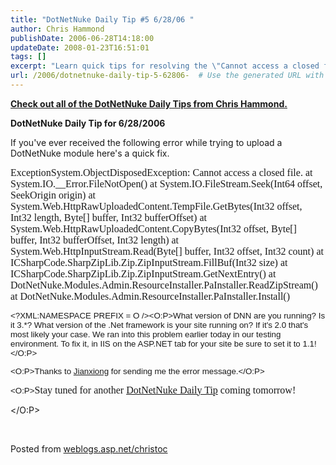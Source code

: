 ```yaml
---
title: "DotNetNuke Daily Tip #5 6/28/06 "
author: Chris Hammond
publishDate: 2006-06-28T14:18:00
updateDate: 2008-01-23T16:51:01
tags: []
excerpt: "Learn quick tips for resolving the \"Cannot access a closed file\" error in DotNetNuke. Check your DNN version & .NET framework to fix it effectively."
url: /2006/dotnetnuke-daily-tip-5-62806-  # Use the generated URL with year
---
```

<A href="https://weblogs.asp.net/christoc/archive/tags/daily+tips/default.aspx"><STRONG>Check out all of the DotNetNuke Daily Tips from Chris Hammond.</STRONG></A>  <P><STRONG>DotNetNuke Daily Tip for 6/28/2006 </STRONG></P> <P>If you've ever received the following error while trying to upload a DotNetNuke module here's a quick fix.</P> <P class=MsoNormal><FONT face="Times New Roman" size=3><SPAN style="FONT-SIZE: 12pt">ExceptionSystem.ObjectDisposedException: Cannot access a closed file. at System.IO.__Error.FileNotOpen() at System.IO.FileStream.Seek(Int64 offset, SeekOrigin origin) at System.Web.HttpRawUploadedContent.TempFile.GetBytes(Int32 offset, Int32 length, Byte[] buffer, Int32 bufferOffset) at System.Web.HttpRawUploadedContent.CopyBytes(Int32 offset, Byte[] buffer, Int32 bufferOffset, Int32 length) at System.Web.HttpInputStream.Read(Byte[] buffer, Int32 offset, Int32 count) at ICSharpCode.SharpZipLib.Zip.ZipInputStream.FillBuf(Int32 size) at ICSharpCode.SharpZipLib.Zip.ZipInputStream.GetNextEntry() at DotNetNuke.Modules.Admin.ResourceInstaller.PaInstaller.ReadZipStream() at DotNetNuke.Modules.Admin.ResourceInstaller.PaInstaller.Install()</SPAN></FONT></P> <P class=MsoNormal><FONT face=Arial size=2><SPAN style="FONT-SIZE: 10pt; FONT-FAMILY: Arial"><?XML:NAMESPACE PREFIX = O /><O:P>What version of DNN are you running? Is it 3.*? What version of the .Net framework is your site running on? If it's 2.0 that's most likely your case. We ran into this problem earlier today in our testing environment. To fix it, in IIS on the ASP.NET tab for your site be sure to set it to 1.1!</O:P></SPAN></FONT></P> <P class=MsoNormal><FONT face=Arial size=2><SPAN style="FONT-SIZE: 10pt; FONT-FAMILY: Arial"><O:P>Thanks to <A href="https://www.engagesoftware.net/">Jianxiong</A> for sending me the error message.</O:P></SPAN></FONT></P> <P class=MsoNormal><SPAN style="FONT-SIZE: 10pt; FONT-FAMILY: Arial"><O:P><FONT face="Times New Roman" size=3>Stay tuned for&nbsp;another </FONT><A href="https://weblogs.asp.net/christoc/archive/tags/daily+tips/default.aspx"><FONT face="Times New Roman" size=3>DotNetNuke Daily Tip</FONT></A><FONT face="Times New Roman" size=3> coming tomorrow!</FONT></SPAN></P></O:P> <P>&nbsp;</P>Posted from <A href="https://weblogs.asp.net/christoc/">weblogs.asp.net/christoc</A>


